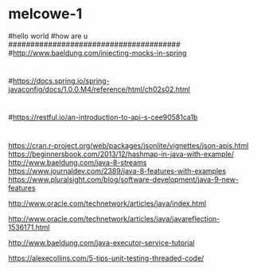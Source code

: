 # melcowe-1
#hello world 
#how are u
#######################################
#http://www.baeldung.com/injecting-mocks-in-spring
#
#https://docs.spring.io/spring-javaconfig/docs/1.0.0.M4/reference/html/ch02s02.html
#
#
#
#https://restful.io/an-introduction-to-api-s-cee90581ca1b
#
#

https://cran.r-project.org/web/packages/jsonlite/vignettes/json-apis.html
https://beginnersbook.com/2013/12/hashmap-in-java-with-example/
http://www.baeldung.com/java-8-streams
https://www.journaldev.com/2389/java-8-features-with-examples
https://www.pluralsight.com/blog/software-development/java-9-new-features

http://www.oracle.com/technetwork/articles/java/index.html

http://www.oracle.com/technetwork/articles/java/javareflection-1536171.html

http://www.baeldung.com/java-executor-service-tutorial

https://alexecollins.com/5-tips-unit-testing-threaded-code/

